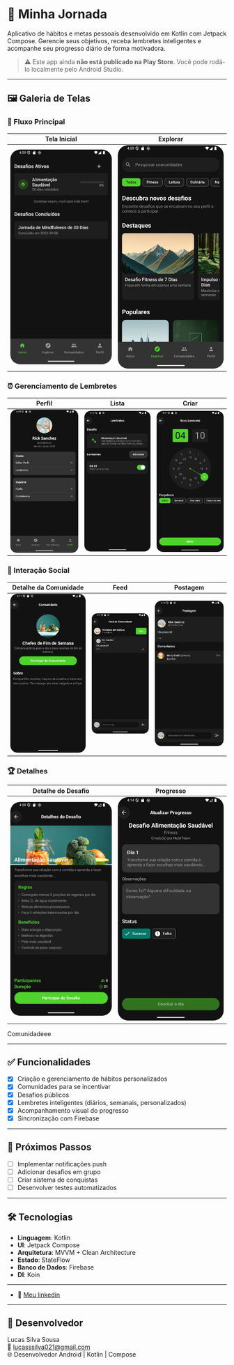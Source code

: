 # 🌟 Minha Jornada  

Aplicativo de hábitos e metas pessoais desenvolvido em Kotlin com Jetpack Compose. Gerencie seus objetivos, receba lembretes inteligentes e acompanhe seu progresso diário de forma motivadora.  

> ⚠️ Este app ainda **não está publicado na Play Store**. Você pode rodá-lo localmente pelo Android Studio.  

---

## 🖼️ Galeria de Telas

### 📱 Fluxo Principal
| Tela Inicial | Explorar |
|--------------|--------|
| ![Home](screenshots/Home.png) | ![Explorar](screenshots/Explorar.png) |

### ⏰ Gerenciamento de Lembretes
| Perfil | Lista | Criar | 
|------- |-------|-------|
| ![Perfil](screenshots/Perfil.png)| ![Lista](screenshots/Lista_lembretes.png) | ![Criar](screenshots/criar_lembrete.png) |

### 👥 Interação Social
| Detalhe da Comunidade | Feed | Postagem |
|------|----------|----------|
| ![Feed](screenshots/Comunidadeee.png) | ![Feed](screenshots/Feed_comunidade.png) | ![Postagem](screenshots/Postagem_comunidade.png) |

### 🏆 Detalhes
| Detalhe do Desafio | Progresso |
|---------------------|----------|
| ![Desafio](screenshots/desafio.png) | ![Progresso](screenshots/Atualizar_progresso.png) |

Comunidadeee

---

## ✅ Funcionalidades  

- [x] Criação e gerenciamento de hábitos personalizados  
- [x] Comunidades para se incentivar
- [x] Desafios públicos
- [x] Lembretes inteligentes (diários, semanais, personalizados)  
- [x] Acompanhamento visual do progresso  
- [x] Sincronização com Firebase  

---

## 🚀 Próximos Passos  

- [ ] Implementar notificações push  
- [ ] Adicionar desafios em grupo  
- [ ] Criar sistema de conquistas  
- [ ] Desenvolver testes automatizados  

---

## 🛠️ Tecnologias  

- **Linguagem**: Kotlin  
- **UI**: Jetpack Compose  
- **Arquitetura**: MVVM + Clean Architecture  
- **Estado**: StateFlow  
- **Banco de Dados**: Firebase  
- **DI**: Koin  

---

- 🔗 [Meu linkedin](https://www.linkedin.com/in/devandroidlucas/)

---

## 👤 Desenvolvedor

Lucas Silva Sousa  
📧 lucasssilva021@gmail.com  
🌐 Desenvolvedor Android | Kotlin | Compose
